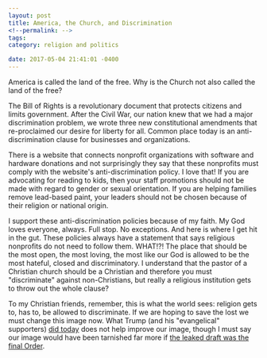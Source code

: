 ```yaml
---
layout: post
title: America, the Church, and Discrimination
<!--permalink: -->
tags: 
category: religion and politics

date: 2017-05-04 21:41:01 -0400
---
```


America is called the land of the free. Why is the Church not also called the land of the free?

The Bill of Rights is a revolutionary document that protects citizens and limits government. After the Civil War, our nation knew that we had a major discrimination problem, we wrote three new constitutional amendments that re-proclaimed our desire for liberty for all. Common place today is an anti-discrimination clause for businesses and organizations.

There is a website that connects nonprofit organizations with software and hardware donations and not surprisingly they say that these nonprofits must comply with the website's anti-discrimination policy. I love that! If you are advocating for reading to kids, then your staff promotions should not be made with regard to gender or sexual orientation. If you are helping families remove lead-based paint, your leaders should not be chosen because of their religion or national origin.

I support these anti-discrimination policies because of my faith. My God loves everyone, always. Full stop. No exceptions. And here is where I get hit in the gut. These policies always have a statement that says religious nonprofits do not need to follow them. WHAT!?! The place that should be the most open, the most loving, the most like our God is allowed to be the most hateful, closed and discriminatory. I understand that the pastor of a Christian church should be a Christian and therefore you must "discriminate" against non-Christians, but really a religious institution gets to throw out the whole clause?

To my Christian friends, remember, this is what the world sees: religion gets to, has to, be allowed to discriminate. If we are hoping to save the lost we must change this image now. What Trump (and his "evangelical" supporters) [did today](https://www.whitehouse.gov/the-press-office/2017/05/04/presidential-executive-order-promoting-free-speech-and-religious-liberty) does not help improve our image, though I must say our image would have been tarnished far more if [the leaked draft was the final Order](https://www.theatlantic.com/politics/archive/2017/05/religious-freedom-executive-order/525354/).